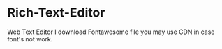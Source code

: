 # Rich-Text-Editor
Web Text Editor
I download Fontawesome file you may use CDN in case font's not work.
